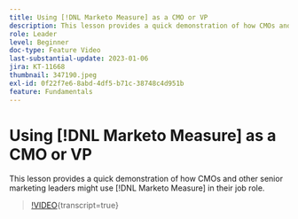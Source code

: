 ```yaml
---
title: Using [!DNL Marketo Measure] as a CMO or VP
description: This lesson provides a quick demonstration of how CMOs and other senior marketing leaders might use [!DNL Marketo Measure] in their job role.
role: Leader
level: Beginner
doc-type: Feature Video
last-substantial-update: 2023-01-06
jira: KT-11668
thumbnail: 347190.jpeg
exl-id: 0f22f7e6-8abd-4df5-b71c-38748c4d951b
feature: Fundamentals
---
```

# Using [!DNL Marketo Measure] as a CMO or VP

This lesson provides a quick demonstration of how CMOs and other senior marketing leaders might use [!DNL Marketo Measure] in their job role.

>[!VIDEO](https://video.tv.adobe.com/v/347190/?learn=on){transcript=true}
